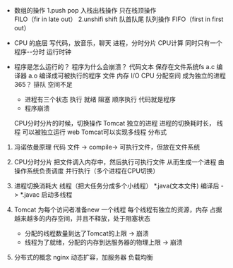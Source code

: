 - 数组的操作
  1.push pop 入栈出栈操作
    只在栈顶操作   
      FILO（fir in late out）
  2.unshifi shift 队首队尾 队列操作
      FIFO（first in first out）
- CPU 的底层
    写代码，放音乐，聊天
    进程，分时分片
    CPU计算 同时只有一个程序--分时 运行时钟 

- 程序是怎么运行的？ 程序为什么会崩溃？
    代码文本 保存在文件系统fs
    a.c  编译器 a.o 编译成可被执行的程序
    文件
    内存 I/O
    CPU 分配空间 成为独立的进程
    365？
    排队  空间不足
  - 进程有三个状态
      执行 就绪 阻塞
      顺序执行 
      代码就是程序
  - 程序崩溃
      
  CPU分时分片的时候，切换操作
    Tomcat 独立的进程
    进程的切换耗时长，
    线程 可以被独立运行
     web 
     Tomcat可以实现多线程 
     分布式 

1. 冯诺依曼原理
  代码 文件 -> compile-> 可执行文件，但放在文件系统
2. CPU分时分片
   把文件调入内存中，然后执行可执行文件
   从而生成一个进程 由操作系统负责调度 
   并行执行（多个进程在CPU切换）

3. 进程切换消耗大
  线程（把大任务分成多个小线程） 
      *.java(文本文件)  编译后 -> *.javac
      启动多线程 
4. Tomcat
    为每个访问者准备new 一个线程
    每个线程有独立的资源，内存
    占据越来越多的内存空间，并且不释放，处于阻塞状态
    - 分配的线程数量到达了Tomcat的上限 -> 崩溃
    - 线程为了就绪，分配的内存到达服务器的物理上限 -> 崩溃
5. 分布式的概念
    nginx 动态扩容，加服务器  负载均衡